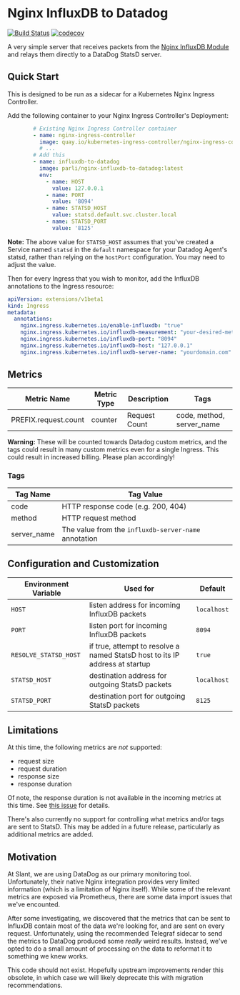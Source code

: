 # Nginx InfluxDB to Datadog

[![Build Status](https://travis-ci.org/Parli/nginx-influxdb-to-datadog.svg?branch=master)](https://travis-ci.org/Parli/nginx-influxdb-to-datadog)
[![codecov](https://codecov.io/gh/Parli/nginx-influxdb-to-datadog/branch/master/graph/badge.svg)](https://codecov.io/gh/Parli/nginx-influxdb-to-datadog)

A very simple server that receives packets from the [Nginx InfluxDB Module](https://github.com/influxdata/nginx-influxdb-module) and relays them directly to a DataDog StatsD server.

## Quick Start

This is designed to be run as a sidecar for a Kubernetes Nginx Ingress Controller.

Add the following container to your Nginx Ingress Controller's Deployment:

```yaml
        # Existing Nginx Ingress Controller container
        - name: nginx-ingress-controller
          image: quay.io/kubernetes-ingress-controller/nginx-ingress-controller:latest
          # ...
        # Add this
        - name: influxdb-to-datadog
          image: parli/nginx-influxdb-to-datadog:latest
          env:
            - name: HOST
              value: 127.0.0.1
            - name: PORT
              value: '8094'
            - name: STATSD_HOST
              value: statsd.default.svc.cluster.local
            - name: STATSD_PORT
              value: '8125'
```

**Note:** The above value for `STATSD_HOST` assumes that you've created a Service named `statsd` in the `default` namespace for your Datadog Agent's statsd, rather than relying on the `hostPort` configuration.
You may need to adjust the value.

Then for every Ingress that you wish to monitor, add the InfluxDB annotations to the Ingress resource:

```yaml
apiVersion: extensions/v1beta1
kind: Ingress
metadata:
  annotations:
    nginx.ingress.kubernetes.io/enable-influxdb: "true"
    nginx.ingress.kubernetes.io/influxdb-measurement: "your-desired-metric-prefix"
    nginx.ingress.kubernetes.io/influxdb-port: "8094"
    nginx.ingress.kubernetes.io/influxdb-host: "127.0.0.1"
    nginx.ingress.kubernetes.io/influxdb-server-name: "yourdomain.com"
```

## Metrics

| Metric Name | Metric Type | Description | Tags |
| --- | --- | --- | --- |
| PREFIX.request.count | counter | Request Count | code, method, server_name |

**Warning:** These will be counted towards Datadog custom metrics, and the tags could result in many custom metrics even for a single Ingress.
This could result in increased billing.
Please plan accordingly!

### Tags

| Tag Name | Tag Value |
| --- | --- |
| code | HTTP response code (e.g. 200, 404) |
| method | HTTP request method |
| server_name | The value from the `influxdb-server-name` annotation |

## Configuration and Customization

| Environment Variable | Used for | Default |
| --- | --- | --- |
| `HOST` | listen address for incoming InfluxDB packets | `localhost` |
| `PORT` | listen port for incoming InfluxDB packets | `8094` |
| `RESOLVE_STATSD_HOST` | if true, attempt to resolve a named StatsD host to its IP address at startup | `true` |
| `STATSD_HOST` | destination address for outgoing StatsD packets | `localhost` |
| `STATSD_PORT` | destination port for outgoing StatsD packets | `8125` |

## Limitations

At this time, the following metrics are _not_ supported:

- request size
- request duration
- response size
- response duration

Of note, the response duration is not available in the incoming metrics at this time.
See [this issue](https://github.com/influxdata/nginx-influxdb-module/issues/3) for details.

There's also currently no support for controlling what metrics and/or tags are sent to StatsD.
This may be added in a future release, particularly as additional metrics are added.

## Motivation

At Slant, we are using DataDog as our primary monitoring tool.
Unfortunately, their native Nginx integration provides very limited information (which is a limitation of Nginx itself).
While some of the relevant metrics are exposed via Prometheus, there are some data import issues that we've encounted.

After some investigating, we discovered that the metrics that can be sent to InfluxDB contain most of the data we're looking for, and are sent on every request.
Unfortunately, using the recommended Telegraf sidecar to send the metrics to DataDog produced some _really_ weird results.
Instead, we've opted to do a small amount of processing on the data to reformat it to something we knew works.

This code should not exist.
Hopefully upstream improvements render this obsolete, in which case we will likely deprecate this with migration recommendations.
